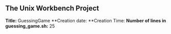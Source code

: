 ## The Unix Workbench Project
**Title:** GuessingGame
**Creation date: 
**Creation Time: 
**Number of lines in guessing_game.sh:**
25
